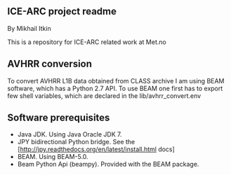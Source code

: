 ICE-ARC project readme
----------------------
By Mikhail Itkin

This is a repository for ICE-ARC related work at Met.no


AVHRR conversion
----------------

To convert AVHRR L1B data obtained from CLASS archive I am using BEAM software, which has a Python 2.7 API.
To use BEAM one first has to export few shell variables, which are declared in the lib/avhrr_convert.env

Software prerequisites
----------------------

 * Java JDK. Using Java Oracle JDK 7.
 * JPY bidirectional Python bridge. See the [http://jpy.readthedocs.org/en/latest/install.html docs]
 * BEAM. Using BEAM-5.0.
 * Beam Python Api (beampy). Provided with the BEAM package.
